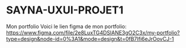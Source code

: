 # SAYNA-UXUI-PROJET1
Mon portfolio
Voici le lien figma de mon portfolio: https://www.figma.com/file/2e8LuxTG4DSlANE3gO2C3x/my-portfolio?type=design&node-id=0%3A1&mode=design&t=0fB7Ifi6eJrOovCJ-1
